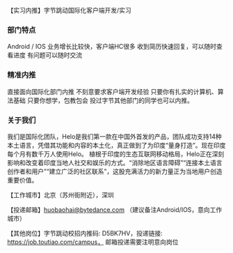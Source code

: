 【实习内推】字节跳动国际化客户端开发/实习

### 部门特点
Android / IOS
业务增长比较快，客户端HC很多
收到简历快速回复，可以随时查看进度
有问题可以随时交流

### 精准内推

直接面向国际化部门内推
不刻意要求客户端开发经验
只要你有扎实的计算机、算法基础
只要你想学，包教包会
投过字节其他部门的同学也可以内推。

### 关于我们

我们是国际化团队，Helo是我们第一款在中国外首发的产品，团队成功支持14种本土语言，凭借其功能和内容的本土化，真正做到了为印度“量身打造”。现在印度每个月有数千万人使用Helo。 植根于印度的生态互联网移动格局，Helo正在深刻影响和改变着印度当地人社交和娱乐的方式。“消除地区语言障碍”“连接本土语言创作者和用户”“建立广泛的社区联系”，这股充满活力的新力量正为当地用户创造重要价值。

【工作城市】北京（苏州街附近），深圳

【投递邮箱】huobaohai@bytedance.com （建议备注Android/IOS，意向工作城市）

【其他岗位】字节跳动校招内推码: D5BK7HV，投递链接: https://job.toutiao.com/campus， 邮箱投递需要注明意向岗位